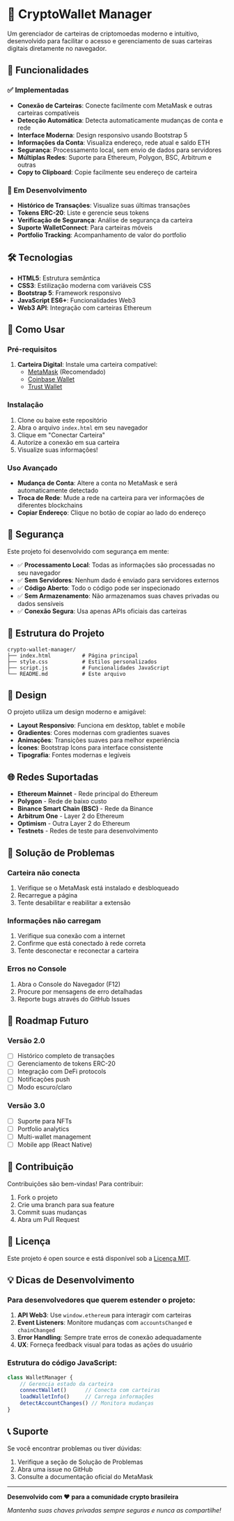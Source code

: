 # 🚀 CryptoWallet Manager

Um gerenciador de carteiras de criptomoedas moderno e intuitivo, desenvolvido para facilitar o acesso e gerenciamento de suas carteiras digitais diretamente no navegador.

## 📱 Funcionalidades

### ✅ Implementadas
- **Conexão de Carteiras**: Conecte facilmente com MetaMask e outras carteiras compatíveis
- **Detecção Automática**: Detecta automaticamente mudanças de conta e rede
- **Interface Moderna**: Design responsivo usando Bootstrap 5
- **Informações da Conta**: Visualiza endereço, rede atual e saldo ETH
- **Segurança**: Processamento local, sem envio de dados para servidores
- **Múltiplas Redes**: Suporte para Ethereum, Polygon, BSC, Arbitrum e outras
- **Copy to Clipboard**: Copie facilmente seu endereço de carteira

### 🔄 Em Desenvolvimento
- **Histórico de Transações**: Visualize suas últimas transações
- **Tokens ERC-20**: Liste e gerencie seus tokens
- **Verificação de Segurança**: Análise de segurança da carteira
- **Suporte WalletConnect**: Para carteiras móveis
- **Portfolio Tracking**: Acompanhamento de valor do portfolio

## 🛠️ Tecnologias

- **HTML5**: Estrutura semântica
- **CSS3**: Estilização moderna com variáveis CSS
- **Bootstrap 5**: Framework responsivo
- **JavaScript ES6+**: Funcionalidades Web3
- **Web3 API**: Integração com carteiras Ethereum

## 🚀 Como Usar

### Pré-requisitos
1. **Carteira Digital**: Instale uma carteira compatível:
   - [MetaMask](https://metamask.io/) (Recomendado)
   - [Coinbase Wallet](https://wallet.coinbase.com/)
   - [Trust Wallet](https://trustwallet.com/)

### Instalação
1. Clone ou baixe este repositório
2. Abra o arquivo `index.html` em seu navegador
3. Clique em "Conectar Carteira"
4. Autorize a conexão em sua carteira
5. Visualize suas informações!

### Uso Avançado
- **Mudança de Conta**: Altere a conta no MetaMask e será automaticamente detectado
- **Troca de Rede**: Mude a rede na carteira para ver informações de diferentes blockchains
- **Copiar Endereço**: Clique no botão de copiar ao lado do endereço

## 🔐 Segurança

Este projeto foi desenvolvido com segurança em mente:

- ✅ **Processamento Local**: Todas as informações são processadas no seu navegador
- ✅ **Sem Servidores**: Nenhum dado é enviado para servidores externos
- ✅ **Código Aberto**: Todo o código pode ser inspecionado
- ✅ **Sem Armazenamento**: Não armazenamos suas chaves privadas ou dados sensíveis
- ✅ **Conexão Segura**: Usa apenas APIs oficiais das carteiras

## 📁 Estrutura do Projeto

```
crypto-wallet-manager/
├── index.html          # Página principal
├── style.css           # Estilos personalizados
├── script.js           # Funcionalidades JavaScript
└── README.md           # Este arquivo
```

## 🎨 Design

O projeto utiliza um design moderno e amigável:

- **Layout Responsivo**: Funciona em desktop, tablet e mobile
- **Gradientes**: Cores modernas com gradientes suaves
- **Animações**: Transições suaves para melhor experiência
- **Ícones**: Bootstrap Icons para interface consistente
- **Tipografia**: Fontes modernas e legíveis

## 🌐 Redes Suportadas

- **Ethereum Mainnet** - Rede principal do Ethereum
- **Polygon** - Rede de baixo custo
- **Binance Smart Chain (BSC)** - Rede da Binance
- **Arbitrum One** - Layer 2 do Ethereum
- **Optimism** - Outra Layer 2 do Ethereum
- **Testnets** - Redes de teste para desenvolvimento

## 🐛 Solução de Problemas

### Carteira não conecta
1. Verifique se o MetaMask está instalado e desbloqueado
2. Recarregue a página
3. Tente desabilitar e reabilitar a extensão

### Informações não carregam
1. Verifique sua conexão com a internet
2. Confirme que está conectado à rede correta
3. Tente desconectar e reconectar a carteira

### Erros no Console
1. Abra o Console do Navegador (F12)
2. Procure por mensagens de erro detalhadas
3. Reporte bugs através do GitHub Issues

## 🚀 Roadmap Futuro

### Versão 2.0
- [ ] Histórico completo de transações
- [ ] Gerenciamento de tokens ERC-20
- [ ] Integração com DeFi protocols
- [ ] Notificações push
- [ ] Modo escuro/claro

### Versão 3.0
- [ ] Suporte para NFTs
- [ ] Portfolio analytics
- [ ] Multi-wallet management
- [ ] Mobile app (React Native)

## 🤝 Contribuição

Contribuições são bem-vindas! Para contribuir:

1. Fork o projeto
2. Crie uma branch para sua feature
3. Commit suas mudanças
4. Abra um Pull Request

## 📄 Licença

Este projeto é open source e está disponível sob a [Licença MIT](LICENSE).

## 💡 Dicas de Desenvolvimento

### Para desenvolvedores que querem estender o projeto:

1. **API Web3**: Use `window.ethereum` para interagir com carteiras
2. **Event Listeners**: Monitore mudanças com `accountsChanged` e `chainChanged`
3. **Error Handling**: Sempre trate erros de conexão adequadamente
4. **UX**: Forneça feedback visual para todas as ações do usuário

### Estrutura do código JavaScript:

```javascript
class WalletManager {
    // Gerencia estado da carteira
    connectWallet()      // Conecta com carteiras
    loadWalletInfo()     // Carrega informações
    detectAccountChanges() // Monitora mudanças
}
```

## 📞 Suporte

Se você encontrar problemas ou tiver dúvidas:

1. Verifique a seção de Solução de Problemas
2. Abra uma issue no GitHub
3. Consulte a documentação oficial do MetaMask

---

**Desenvolvido com ❤️ para a comunidade crypto brasileira**

*Mantenha suas chaves privadas sempre seguras e nunca as compartilhe!*